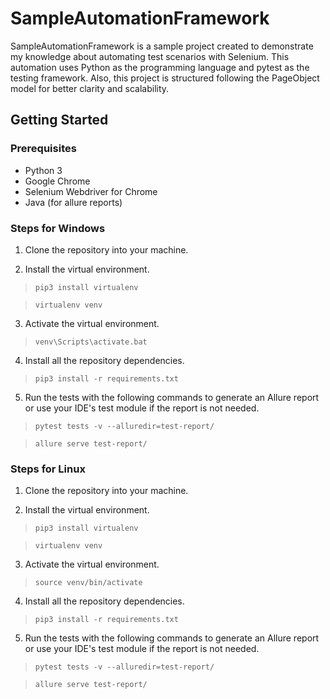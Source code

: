 # SampleAutomationFramework

 SampleAutomationFramework is a sample project created to demonstrate my knowledge about automating test scenarios with Selenium. This automation uses Python as the programming language and pytest as the testing framework. Also, this project is structured following the PageObject model for better clarity and scalability.

## Getting Started


### Prerequisites
* Python 3
* Google Chrome
* Selenium Webdriver for Chrome
* Java (for allure reports)

### Steps for Windows

1. Clone the repository into your machine.

2. Install the virtual environment.
>`pip3 install virtualenv`

>`virtualenv venv`

3. Activate the virtual environment.
>`venv\Scripts\activate.bat`

4. Install all the repository dependencies.
>`pip3 install -r requirements.txt`

5. Run the tests with the following commands to generate an Allure report or use your IDE's test module if the report is not needed.
>`pytest tests -v --alluredir=test-report/`

>`allure serve test-report/`

### Steps for Linux

1. Clone the repository into your machine.

2. Install the virtual environment.
>`pip3 install virtualenv`

>`virtualenv venv`

3. Activate the virtual environment.
>`source venv/bin/activate`

4. Install all the repository dependencies.
>`pip3 install -r requirements.txt`

5. Run the tests with the following commands to generate an Allure report or use your IDE's test module if the report is not needed.
>`pytest tests -v --alluredir=test-report/`

>`allure serve test-report/`
